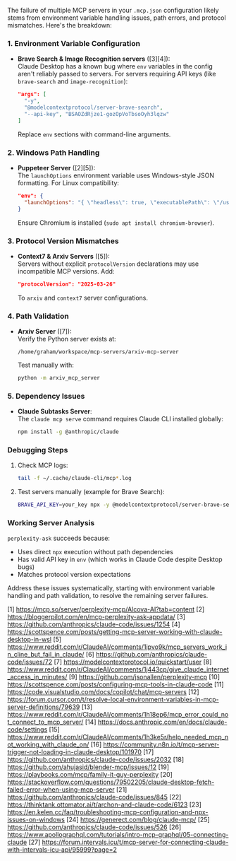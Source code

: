The failure of multiple MCP servers in your `.mcp.json` configuration likely stems from environment variable handling issues, path errors, and protocol mismatches. Here's the breakdown:

### 1. **Environment Variable Configuration**
- **Brave Search & Image Recognition servers** ([3][4]):  
  Claude Desktop has a known bug where `env` variables in the config aren't reliably passed to servers. For servers requiring API keys (like `brave-search` and `image-recognition`):
  ```json
  "args": [
    "-y",
    "@modelcontextprotocol/server-brave-search",
    "--api-key", "BSAOZdRjze1-gozOpVoTbsoOyh3lqzw"
  ]
  ```
  Replace `env` sections with command-line arguments.

### 2. **Windows Path Handling**
- **Puppeteer Server** ([2][5]):  
  The `launchOptions` environment variable uses Windows-style JSON formatting. For Linux compatibility:
  ```json
  "env": {
    "launchOptions": "{ \"headless\": true, \"executablePath\": \"/usr/bin/chromium-browser\" }"
  }
  ```
  Ensure Chromium is installed (`sudo apt install chromium-browser`).

### 3. **Protocol Version Mismatches**
- **Context7 & Arxiv Servers** ([5]):  
  Servers without explicit `protocolVersion` declarations may use incompatible MCP versions. Add:
  ```json
  "protocolVersion": "2025-03-26"
  ```
  To `arxiv` and `context7` server configurations.

### 4. **Path Validation**
- **Arxiv Server** ([7]):  
  Verify the Python server exists at:
  ```
  /home/graham/workspace/mcp-servers/arxiv-mcp-server
  ```
  Test manually with:
  ```bash
  python -m arxiv_mcp_server
  ```

### 5. **Dependency Issues**
- **Claude Subtasks Server**:  
  The `claude mcp serve` command requires Claude CLI installed globally:
  ```bash
  npm install -g @anthropic/claude
  ```

### Debugging Steps
1. Check MCP logs:
   ```bash
   tail -f ~/.cache/claude-cli/mcp*.log
   ```
2. Test servers manually (example for Brave Search):
   ```bash
   BRAVE_API_KEY=your_key npx -y @modelcontextprotocol/server-brave-search
   ```

### Working Server Analysis
`perplexity-ask` succeeds because:
- Uses direct `npx` execution without path dependencies
- Has valid API key in `env` (which works in Claude Code despite Desktop bugs)
- Matches protocol version expectations

Address these issues systematically, starting with environment variable handling and path validation, to resolve the remaining server failures.

[1] https://mcp.so/server/perplexity-mcp/Alcova-AI?tab=content
[2] https://bloggerpilot.com/en/mcp-perplexity-ask-appdata/
[3] https://github.com/anthropics/claude-code/issues/1254
[4] https://scottspence.com/posts/getting-mcp-server-working-with-claude-desktop-in-wsl
[5] https://www.reddit.com/r/ClaudeAI/comments/1ipvo9k/mcp_servers_work_in_cline_but_fail_in_claude/
[6] https://github.com/anthropics/claude-code/issues/72
[7] https://modelcontextprotocol.io/quickstart/user
[8] https://www.reddit.com/r/ClaudeAI/comments/1j443cp/give_claude_internet_access_in_minutes/
[9] https://github.com/jsonallen/perplexity-mcp
[10] https://scottspence.com/posts/configuring-mcp-tools-in-claude-code
[11] https://code.visualstudio.com/docs/copilot/chat/mcp-servers
[12] https://forum.cursor.com/t/resolve-local-environment-variables-in-mcp-server-definitions/79639
[13] https://www.reddit.com/r/ClaudeAI/comments/1h18ep6/mcp_error_could_not_connect_to_mcp_server/
[14] https://docs.anthropic.com/en/docs/claude-code/settings
[15] https://www.reddit.com/r/ClaudeAI/comments/1h3ke5r/help_needed_mcp_not_working_with_claude_on/
[16] https://community.n8n.io/t/mcp-server-trigger-not-loading-in-claude-desktop/101970
[17] https://github.com/anthropics/claude-code/issues/2032
[18] https://github.com/ahujasid/blender-mcp/issues/12
[19] https://playbooks.com/mcp/family-it-guy-perplexity
[20] https://stackoverflow.com/questions/79502205/claude-desktop-fetch-failed-error-when-using-mcp-server
[21] https://github.com/anthropics/claude-code/issues/845
[22] https://thinktank.ottomator.ai/t/archon-and-claude-code/6123
[23] https://en.kelen.cc/faq/troubleshooting-mcp-configuration-and-npx-issues-on-windows
[24] https://generect.com/blog/claude-mcp/
[25] https://github.com/anthropics/claude-code/issues/526
[26] https://www.apollographql.com/tutorials/intro-mcp-graphql/05-connecting-claude
[27] https://forum.intervals.icu/t/mcp-server-for-connecting-claude-with-intervals-icu-api/95999?page=2